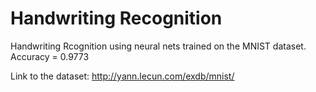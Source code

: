 # Handwriting Recognition

Handwriting Rcognition using neural nets trained on the MNIST dataset.
Accuracy = 0.9773

Link to the dataset: http://yann.lecun.com/exdb/mnist/
